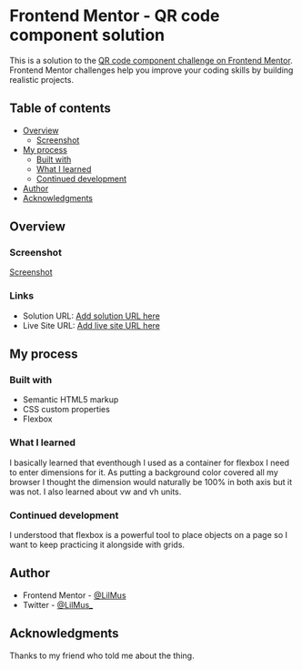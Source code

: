 # Frontend Mentor - QR code component solution

This is a solution to the [QR code component challenge on Frontend Mentor](https://www.frontendmentor.io/challenges/qr-code-component-iux_sIO_H). Frontend Mentor challenges help you improve your coding skills by building realistic projects. 

## Table of contents

- [Overview](#overview)
  - [Screenshot](#screenshot)
- [My process](#my-process)
  - [Built with](#built-with)
  - [What I learned](#what-i-learned)
  - [Continued development](#continued-development)
- [Author](#author)
- [Acknowledgments](#acknowledgments)


## Overview

### Screenshot

[Screenshot](images/screenshot.png)


### Links

- Solution URL: [Add solution URL here](https://your-solution-url.com)
- Live Site URL: [Add live site URL here](https://your-live-site-url.com)

## My process

### Built with

- Semantic HTML5 markup
- CSS custom properties
- Flexbox


### What I learned

I basically learned that eventhough I used <body> as a container for flexbox I need to enter dimensions for it. As putting a background color covered all my browser I thought the dimension would naturally be 100% in both axis but it was not. I also learned about vw and vh units.

### Continued development

I understood that flexbox is a powerful tool to place objects on a page so I want to keep practicing it alongside with grids.


## Author

- Frontend Mentor - [@LilMus](https://www.frontendmentor.io/profile/LilMus)
- Twitter - [@LilMus_](https://www.twitter.com/LilMus_)

## Acknowledgments

Thanks to my friend who told me about the <body> thing.
